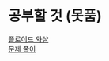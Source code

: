 # 공부할 것 (못품)
[플로이드 와샬](https://chanhuiseok.github.io/posts/algo-50/)<br>
[문제 풀이](https://yabmoons.tistory.com/441)
